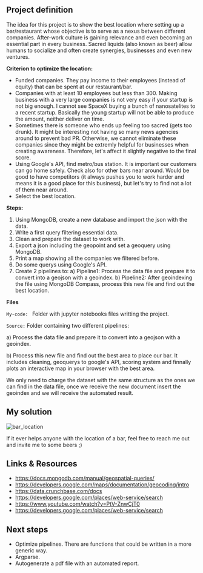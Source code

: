 ## Project definition

The idea for this project is to show the best location where setting up a bar/restaurant whose objective is to serve as a nexus between different companies. 
After-work culture is gaining relevance and even becoming an essential part in every business. Sacred liquids (also known as beer) allow humans to socialize and often create synergies, businesses and even new ventures. 

**Criterion to optimize the location:**
- Funded companies. They pay income to their employees (instead of equity) that can be spent at our restaurant/bar.
- Companies with at least 10 employees but less than 300. Making business with a very large companies is not very easy if your startup is not big enough. I cannot see SpaceX buying a bunch of nanosatelites to a recent startup. Basically the young startup will not be able to produce the amount, neither deliver on time.
- Sometimes there is someone who ends up feeling too sacred (gets too drunk). It might be interesting not having so many news agencies around to prevent bad PR. Otherwise, we cannot eliminate these companies since they might be extremly helpful for businesses when creating awareness. Therefore, let's affect it slightly negative to the final score. 
- Using Google's API, find metro/bus station. It is important our customers can go home safely. Check also for other bars near around. Would be good to have competitors (it always pushes you to work harder and means it is a good place for this business), but let's try to find not a lot of them near around.
- Select the best location.

**Steps:**
1. Using MongoDB, create a new database and import the json with the data.
2. Write a first query filtering essential data.
3. Clean and prepare the dataset to work with.
4. Export a json including the geopoint and set a geoquery using MongoDB.
5. Print a map showing all the companies we filtered before.
6. Do some querys using Google's API.
7. Create 2 pipelines to:
    a) Pipeline1: Process the data file and prepare it to convert into a geojson with a geoindex.
    b) Pipeline2: After geoindexing the file using MongoDB Compass, process this new file and find out the best location.
    
**Files**

`My-code: ` Folder with jupyter notebooks files writting the project.

`Source:` Folder containing two different pipelines: 
    
   a) Process the data file and prepare it to convert into a geojson with a geoindex.
   
   b) Process this new file and find out the best area to place our bar. It includes cleaning, geoquerys to google's API, scoring system and finnally plots an interactive map in your browser with the best area.
   
We only need to charge the dataset with the same structure as the ones we can find in the data file, once we receive the new document insert the geoindex and we will receive the automated result. 


## My solution
![bar_location](https://github.com/aiborra11/visualizing-real-world-data-project/blob/master/images/barlocation.png)

If it ever helps anyone with the location of a bar, feel free to reach me out and invite me to some beers ;)
## Links & Resources

- https://docs.mongodb.com/manual/geospatial-queries/
- https://developers.google.com/maps/documentation/geocoding/intro
- https://data.crunchbase.com/docs
- https://developers.google.com/places/web-service/search
- https://www.youtube.com/watch?v=PtV-ZnwCjT0
- https://developers.google.com/places/web-service/search

## Next steps

- Optimize pipelines. There are functions that could be written in a more generic way.
- Argparse.
- Autogenerate a pdf file with an automated report.
